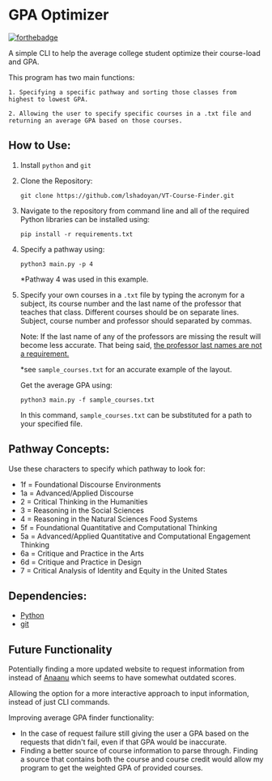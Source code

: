# GPA Optimizer 
[![forthebadge](https://forthebadge.com/images/badges/built-with-love.svg)](https://forthebadge.com)

A simple CLI to help the average college student optimize their course-load and GPA. 

This program has two main functions: 
```
1. Specifying a specific pathway and sorting those classes from highest to lowest GPA.  

2. Allowing the user to specify specific courses in a .txt file and returning an average GPA based on those courses.  
```
## How to Use: 
1. Install `python` and `git`

2. Clone the Repository: 
	````
	git clone https://github.com/lshadoyan/VT-Course-Finder.git
	````   
3. Navigate to the repository from command line and all of the required Python libraries can be installed using: 
	  ````
	pip install -r requirements.txt
	````
4. Specify a pathway using: 
	```` 
	python3 main.py -p 4
	````
	*Pathway 4 was used in this example. 
5. Specify your own courses in a `.txt` file by typing the acronym for a subject, its course number and the last name of the professor that teaches that class. Different courses should be on separate lines. Subject, course number and professor should separated by commas. 

	Note: If the last name of any of the professors are missing the result will become less accurate. That being said, <u>the professor last names are not a requirement.</u>  
	
	*see `sample_courses.txt` for an accurate example of the layout. 

	Get the average GPA using: 
	```` 
	python3 main.py -f sample_courses.txt
	````
	In this command, `sample_courses.txt` can be substituted for a path to your specified file.   

## Pathway Concepts: 
Use these characters to specify which pathway to look for: 
- 1f = Foundational Discourse Environments 
- 1a = Advanced/Applied Discourse 
- 2 = Critical Thinking in the Humanities
- 3 = Reasoning in the Social Sciences 
- 4 = Reasoning in the Natural Sciences Food Systems
- 5f = Foundational Quantitative and Computational Thinking 
- 5a = Advanced/Applied Quantitative and Computational Engagement Thinking 
- 6a = Critique and Practice in the Arts 
- 6d = Critique and Practice in Design 
- 7 = Critical Analysis of Identity and Equity in the United States

## Dependencies:
- [Python](https://www.python.org/downloads/) 
- [git](https://git-scm.com/downloads) 

## Future Functionality
Potentially finding a more updated website to request information from instead of [Anaanu](https://anaanu.com/) which seems to have somewhat outdated scores.
   
 Allowing the option for a more interactive approach to input information, instead of just CLI commands.  
 
Improving average GPA finder functionality: 

- In the case of request failure still giving the user a GPA based on the requests that didn't fail, even if that GPA would be inaccurate.
- Finding a better source of course information to parse through. Finding a source that contains both the course and course credit would allow my program to get the weighted GPA of provided courses. 
